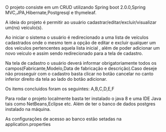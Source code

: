 O projeto consiste em um CRUD utilizando Spring boot 2.0.0,Spring MVC,JPA,Hibernate,Postgresql e thymeleaf.

A ideia do projeto é permitir ao usuário cadastrar/editar/excluir/visualizar um(ns) veículo(s).

Ao iniciar o sistema o usuário é redirecionado a uma lista de veículos cadastrados onde o mesmo tem a opção de editar e excluir qualquer um dos veículos pertencentes aquela lista inicial , além de poder adicionar um novo veículo e assim sendo redirecionado para a tela de cadastro.

Na tela de cadastro o usuário deverá informar obrigatoriamente todos os campos(Fabricante,Modelo,Data de fabricação e descrição).Caso deseje não prosseguir com o cadastro basta clicar no botão cancelar no canto inferior direito da tela ao lado do botão adicionar. 

Os items concluidos foram os seguintes: A,B,C,D,E,F

Para rodar o projeto localmente basta ter instalado o java 8 e uma IDE Java tais como NetBeans,Eclipse etc. Além de ter o banco de dados postgres instalado na máquina.

As configurações de acesso ao banco estão setadas na application.properties
